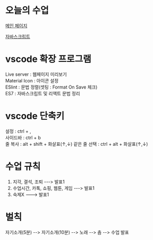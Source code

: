 # 오늘의 수업
[메인 페이지](https://hyeji1364.github.io/class2024/)          

[자바스크립트](https://hyeji1364.github.io/class2024/javascript/index.html)

# vscode 확장 프로그램
Live server : 웹페이지 미리보기         
Material Icon : 아이콘 설정         
ESlint : 문법 정렬(셋팅 : Format On Save 체크)            
ES7 : 자바스크립트 및 리액트 문법 정리          

# vscode 단축키
설정 : ctrl + ,   
사이드바 : ctrl + b   
줄 복사 : alt + shift + 화살표(↑,↓)
같은 줄 선택 : ctrl + alt + 화살표(↑,↓)

# 수업 규칙
1. 지각, 결석, 조퇴 ---> 발표1
2. 수업시간, 카톡, 쇼핑, 웹툰, 게임 ---> 발표1
3. 숙제X ---> 발표1

# 벌칙
자기소개(5분) --> 자기소개(10분) --> 노래 --> 춤 --> 수업 발표
